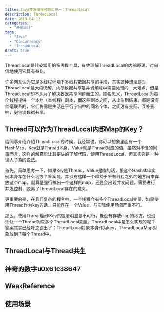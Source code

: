 ```yaml
---
title: Java并发编程问题汇总一：ThreadLocal
description: ThreadLocal
date: 2019-04-12
categories:
  - "开发设计"
tags:
  - "Java"
  - "Concurrency"
  - "ThreadLocal"
draft: true
---
```

ThreadLocal是比较常用的多线程工具，有效理解ThreadLocal的内部原理，对自信地使用它具有益处。

许多网友认为它是多线程环境下多线程数据共享的手段，其实这种想法是对ThreadLocal最大的误解。内存数据共享是并发编程中需要处理的一大难点，但是ThreadLocal却不是为了解决数据共享问题而生的。顾名思义，ThreadLocal为每个线程提供一个本地（本线程）副本，而这些副本之间，从出生到结束，都是没有丝毫联系的，它们仿佛是生活在平行宇宙中的同名个体，之间没有交际，互补影响，更何谈数据共享。

## Thread可以作为ThreadLocal内部Map的Key？
给同事介绍介绍ThreadLocal的时候，我经常说，你可以想象里面有一个HashMap，Key就是Thread本身，Value就是Thread对应的值，虽然对不懂的同事而言，这样的解释能让其更快的了解代码，使用ThreadLocal，但其实这是一种误人子弟的说法。

首先，简单思考一下，如果Key是Thread，Value是值的话，那这个HashMap实例本身存在什么地方？答案是，并没有这样一个超然于所有线程之外的地方用来存放这个map。就算是强行搞出一个这样的map，还是会出现并发问题，需要进行并发控制，脱离了ThreadLocal存在的意义。

更重要的是，在我们复杂的程序中，一个线程会有多个ThreadLocal变量，如果使用Thread作为key的话，只能存在一个Value，与实际使用场景严重不符。

那么，使用Thread当作Key的做法明显是不可行，既没有存放map的地方，也没法让一个Thread对应多个ThreadLocal变量，ThreadLocal中是怎么实现的呢？答案其实已经呼之欲出了：ThreadLocal对象本身作为key，ThreadLocalMap对象放到了每个Thread中。

## ThreadLocal与Thread共生

## 神奇的数字u0x61c88647

## WeakReference

## 使用场景